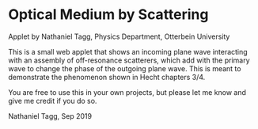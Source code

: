 Optical Medium by Scattering
====================

Applet by Nathaniel Tagg, Physics Department, Otterbein University

This is a small web applet that shows an incoming plane wave interacting with an assembly of off-resonance scatterers, which add with the primary wave to change the phase of the outgoing plane wave.  This is meant to demonstrate the phenomenon shown in Hecht chapters 3/4.

You are free to use this in your own projects, but please let me know and give me credit if you do so.


Nathaniel Tagg, Sep 2019


